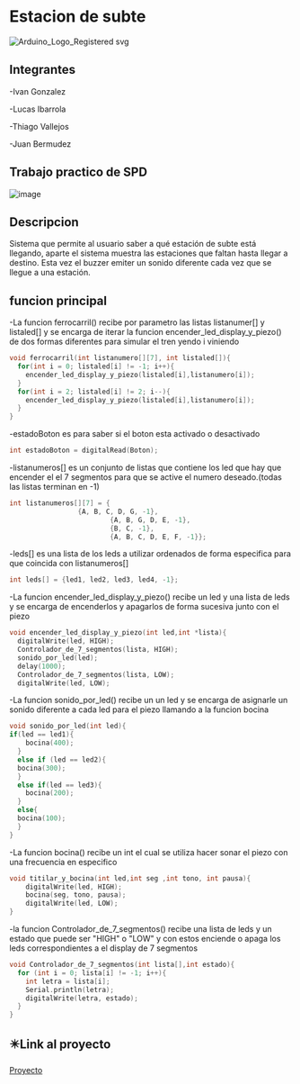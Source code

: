 # Estacion de subte

![Arduino_Logo_Registered svg](https://user-images.githubusercontent.com/109388659/234407445-1de9faf7-fd9b-4d31-9f8d-089b83dd0892.png)
## Integrantes

-Ivan Gonzalez

-Lucas Ibarrola

-Thiago Vallejos

-Juan Bermudez

## Trabajo practico de SPD
![image](https://github.com/Ivan-Ex-Gonzalez/Ferrocarril/assets/109388659/2b28215f-bcd7-47a2-888b-6f3b16174e9e)

## Descripcion

Sistema que permite al usuario saber a qué estación de subte está llegando, aparte  el sistema muestra las estaciones que faltan hasta llegar a destino.
Esta vez el buzzer emiter un sonido diferente cada vez que se llegue a una estación.


## funcion principal
-La funcion ferrocarril() recibe por parametro las listas listanumer[] y listaled[] y se encarga de iterar la funcion encender_led_display_y_piezo() de dos formas diferentes
para simular el tren yendo i viniendo
```c++
void ferrocarril(int listanumero[][7], int listaled[]){
  for(int i = 0; listaled[i] != -1; i++){
  	encender_led_display_y_piezo(listaled[i],listanumero[i]);
  }
  for(int i = 2; listaled[i] != 2; i--){
  	encender_led_display_y_piezo(listaled[i],listanumero[i]);
  }
}
```
-estadoBoton es para saber si el boton esta activado o desactivado
```c++
int estadoBoton = digitalRead(Boton);
```
-listanumeros[] es un conjunto de listas que contiene los led que hay que encender el el 7 segmentos para que se active el numero deseado.(todas las listas terminan en -1)
```c++
int listanumeros[][7] = {
    			 {A, B, C, D, G, -1},
                         {A, B, G, D, E, -1},
                         {B, C, -1},
                         {A, B, C, D, E, F, -1}};
```

-leds[] es una lista de los leds a utilizar ordenados de forma especifica para que coincida con listanumeros[]
```c++
int leds[] = {led1, led2, led3, led4, -1};
```

-La funcion encender_led_display_y_piezo() recibe un led y una lista de leds y se encarga de encenderlos y apagarlos de forma sucesiva junto con el piezo
```c++
void encender_led_display_y_piezo(int led,int *lista){
  digitalWrite(led, HIGH);
  Controlador_de_7_segmentos(lista, HIGH);
  sonido_por_led(led);
  delay(1000);
  Controlador_de_7_segmentos(lista, LOW);
  digitalWrite(led, LOW);
```
-La funcion sonido_por_led() recibe un un led y se encarga de asignarle un sonido diferente a cada led para el piezo llamando a la funcion bocina
```c++
void sonido_por_led(int led){
if(led == led1){
    bocina(400);
  }
  else if (led == led2){
  bocina(300);
  }
  else if(led == led3){
    bocina(200);
  }
  else{
  bocina(100);
  }
}
```
-La funcion bocina() recibe un int el cual se utiliza hacer sonar el piezo con una frecuencia en especifico 
```c++
void titilar_y_bocina(int led,int seg ,int tono, int pausa){
	digitalWrite(led, HIGH);
  	bocina(seg, tono, pausa);
	digitalWrite(led, LOW);
}
```
-la funcion Controlador_de_7_segmentos() recibe una lista de leds y un estado que puede ser "HIGH" o "LOW" y con estos enciende o apaga los leds
correspondientes a el display de 7 segmentos
```c++
void Controlador_de_7_segmentos(int lista[],int estado){
  for (int i = 0; lista[i] != -1; i++){
  	int letra = lista[i];
    Serial.println(letra);
    digitalWrite(letra, estado);
  }
}
```

## :eight_pointed_black_star:Link al proyecto

[Proyecto](https://www.tinkercad.com/things/9mvFr9pk2P8)
